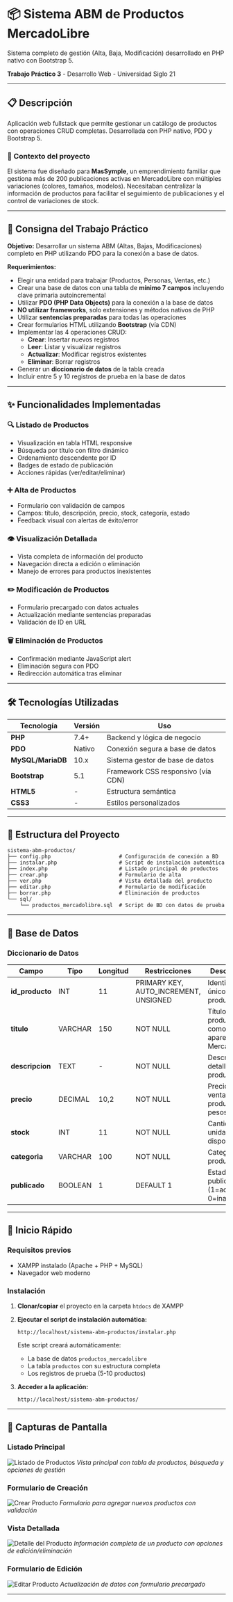 # 📦 Sistema ABM de Productos MercadoLibre

Sistema completo de gestión (Alta, Baja, Modificación) desarrollado en PHP nativo con Bootstrap 5.

**Trabajo Práctico 3** - Desarrollo Web - Universidad Siglo 21  

---

## 📋 Descripción

Aplicación web fullstack que permite gestionar un catálogo de productos con operaciones CRUD completas. Desarrollada con PHP nativo, PDO y Bootstrap 5.

### 💼 Contexto del proyecto

El sistema fue diseñado para **MasSymple**, un emprendimiento familiar que gestiona más de 200 publicaciones activas en MercadoLibre con múltiples variaciones (colores, tamaños, modelos). Necesitaban centralizar la información de productos para facilitar el seguimiento de publicaciones y el control de variaciones de stock.

---

## 📝 Consigna del Trabajo Práctico

**Objetivo:** Desarrollar un sistema ABM (Altas, Bajas, Modificaciones) completo en PHP utilizando PDO para la conexión a base de datos.

**Requerimientos:**

- Elegir una entidad para trabajar (Productos, Personas, Ventas, etc.)
- Crear una base de datos con una tabla de **mínimo 7 campos** incluyendo clave primaria autoincremental
- Utilizar **PDO (PHP Data Objects)** para la conexión a la base de datos
- **NO utilizar frameworks**, solo extensiones y métodos nativos de PHP
- Utilizar **sentencias preparadas** para todas las operaciones
- Crear formularios HTML utilizando **Bootstrap** (vía CDN)
- Implementar las 4 operaciones CRUD:
  - **Crear**: Insertar nuevos registros
  - **Leer**: Listar y visualizar registros
  - **Actualizar**: Modificar registros existentes
  - **Eliminar**: Borrar registros
- Generar un **diccionario de datos** de la tabla creada
- Incluir entre 5 y 10 registros de prueba en la base de datos

---

## ✨ Funcionalidades Implementadas

### 🔍 Listado de Productos

- Visualización en tabla HTML responsive
- Búsqueda por título con filtro dinámico
- Ordenamiento descendente por ID
- Badges de estado de publicación
- Acciones rápidas (ver/editar/eliminar)

### ➕ Alta de Productos

- Formulario con validación de campos
- Campos: título, descripción, precio, stock, categoría, estado
- Feedback visual con alertas de éxito/error

### 👁️ Visualización Detallada

- Vista completa de información del producto
- Navegación directa a edición o eliminación
- Manejo de errores para productos inexistentes

### ✏️ Modificación de Productos

- Formulario precargado con datos actuales
- Actualización mediante sentencias preparadas
- Validación de ID en URL

### 🗑️ Eliminación de Productos

- Confirmación mediante JavaScript alert
- Eliminación segura con PDO
- Redirección automática tras eliminar

---

## 🛠️ Tecnologías Utilizadas

| Tecnología        | Versión | Uso                                |
| ----------------- | ------- | ---------------------------------- |
| **PHP**           | 7.4+    | Backend y lógica de negocio        |
| **PDO**           | Nativo  | Conexión segura a base de datos    |
| **MySQL/MariaDB** | 10.x    | Sistema gestor de base de datos    |
| **Bootstrap**     | 5.1     | Framework CSS responsivo (vía CDN) |
| **HTML5**         | -       | Estructura semántica               |
| **CSS3**          | -       | Estilos personalizados             |

---

## 📁 Estructura del Proyecto

```
sistema-abm-productos/
├── config.php                      # Configuración de conexión a BD
├── instalar.php                    # Script de instalación automática
├── index.php                       # Listado principal de productos
├── crear.php                       # Formulario de alta
├── ver.php                         # Vista detallada del producto
├── editar.php                      # Formulario de modificación
├── borrar.php                      # Eliminación de productos
└── sql/
    └── productos_mercadolibre.sql  # Script de BD con datos de prueba
```

---

## 💾 Base de Datos

### Diccionario de Datos

| Campo           | Tipo    | Longitud | Restricciones                         | Descripción                                          |
| --------------- | ------- | -------- | ------------------------------------- | ---------------------------------------------------- |
| **id_producto** | INT     | 11       | PRIMARY KEY, AUTO_INCREMENT, UNSIGNED | Identificador único del producto                     |
| **titulo**      | VARCHAR | 150      | NOT NULL                              | Título del producto tal como aparece en MercadoLibre |
| **descripcion** | TEXT    | -        | NOT NULL                              | Descripción detallada del producto                   |
| **precio**      | DECIMAL | 10,2     | NOT NULL                              | Precio de venta del producto en pesos                |
| **stock**       | INT     | 11       | NOT NULL                              | Cantidad de unidades disponibles                     |
| **categoria**   | VARCHAR | 100      | NOT NULL                              | Categoría del producto                               |
| **publicado**   | BOOLEAN | 1        | DEFAULT 1                             | Estado de publicación (1=activo, 0=inactivo)         |

---

## 🚀 Inicio Rápido

### Requisitos previos

- XAMPP instalado (Apache + PHP + MySQL)
- Navegador web moderno

### Instalación

1. **Clonar/copiar** el proyecto en la carpeta `htdocs` de XAMPP

2. **Ejecutar el script de instalación automática:**

   ```
   http://localhost/sistema-abm-productos/instalar.php
   ```

   Este script creará automáticamente:

   - La base de datos `productos_mercadolibre`
   - La tabla `productos` con su estructura completa
   - Los registros de prueba (5-10 productos)

3. **Acceder a la aplicación:**
   ```
   http://localhost/sistema-abm-productos/
   ```

---

## 📸 Capturas de Pantalla

### Listado Principal

![Listado de Productos](screenshots/listado.jpg)
_Vista principal con tabla de productos, búsqueda y opciones de gestión_

### Formulario de Creación

![Crear Producto](screenshots/crear.jpg)
_Formulario para agregar nuevos productos con validación_

### Vista Detallada

![Detalle del Producto](screenshots/detalle.jpg)
_Información completa de un producto con opciones de edición/eliminación_

### Formulario de Edición

![Editar Producto](screenshots/editar.jpg)
_Actualización de datos con formulario precargado_

---


